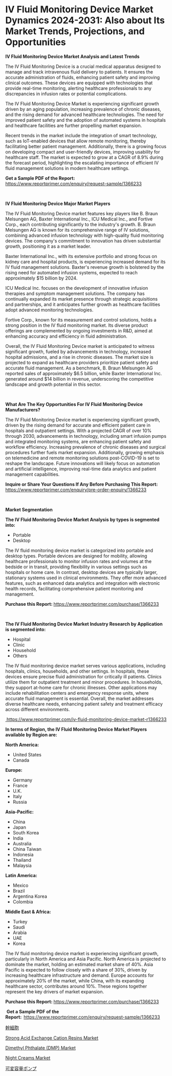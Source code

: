 <p><h1>IV Fluid Monitoring Device Market Dynamics 2024-2031: Also about Its Market Trends, Projections, and Opportunities</h1></p><p><strong>IV Fluid Monitoring Device Market Analysis and Latest Trends</strong></p>
<p><p>The IV Fluid Monitoring Device is a crucial medical apparatus designed to manage and track intravenous fluid delivery to patients. It ensures the accurate administration of fluids, enhancing patient safety and improving clinical outcomes. These devices are equipped with technologies that provide real-time monitoring, alerting healthcare professionals to any discrepancies in infusion rates or potential complications. </p><p>The IV Fluid Monitoring Device Market is experiencing significant growth driven by an aging population, increasing prevalence of chronic diseases, and the rising demand for advanced healthcare technologies. The need for improved patient safety and the adoption of automated systems in hospitals and healthcare facilities are further propelling market expansion. </p><p>Recent trends in the market include the integration of smart technology, such as IoT-enabled devices that allow remote monitoring, thereby facilitating better patient management. Additionally, there is a growing focus on developing compact and user-friendly devices, improving usability for healthcare staff. The market is expected to grow at a CAGR of 8.9% during the forecast period, highlighting the escalating importance of efficient IV fluid management solutions in modern healthcare settings.</p></p>
<p><strong>Get a Sample PDF of the Report:&nbsp;</strong> <a href="https://www.reportprimer.com/enquiry/request-sample/1366233">https://www.reportprimer.com/enquiry/request-sample/1366233</a></p>
<p>&nbsp;</p>
<p><strong>IV Fluid Monitoring Device Major Market Players</strong></p>
<p><p>The IV Fluid Monitoring Device market features key players like B. Braun Melsungen AG, Baxter International Inc., ICU Medical Inc., and Fortive Corp., each contributing significantly to the industry's growth. B. Braun Melsungen AG is known for its comprehensive range of IV solutions, combining advanced infusion technology with high-quality fluid monitoring devices. The company's commitment to innovation has driven substantial growth, positioning it as a market leader.</p><p>Baxter International Inc., with its extensive portfolio and strong focus on kidney care and hospital products, is experiencing increased demand for its IV fluid management solutions. Baxter's revenue growth is bolstered by the rising need for automated infusion systems, expected to reach approximately $15 billion by 2024.</p><p>ICU Medical Inc. focuses on the development of innovative infusion therapies and symptom management solutions. The company has continually expanded its market presence through strategic acquisitions and partnerships, and it anticipates further growth as healthcare facilities adopt advanced monitoring technologies.</p><p>Fortive Corp., known for its measurement and control solutions, holds a strong position in the IV fluid monitoring market. Its diverse product offerings are complemented by ongoing investments in R&D, aimed at enhancing accuracy and efficiency in fluid administration.</p><p>Overall, the IV Fluid Monitoring Device market is anticipated to witness significant growth, fueled by advancements in technology, increased hospital admissions, and a rise in chronic diseases. The market size is projected to expand as healthcare providers prioritize patient safety and accurate fluid management. As a benchmark, B. Braun Melsungen AG reported sales of approximately $6.5 billion, while Baxter International Inc. generated around $14 billion in revenue, underscoring the competitive landscape and growth potential in this sector.</p></p>
<p>&nbsp;</p>
<p><strong>What Are The Key Opportunities For IV Fluid Monitoring Device Manufacturers?</strong></p>
<p><p>The IV Fluid Monitoring Device market is experiencing significant growth, driven by the rising demand for accurate and efficient patient care in hospitals and outpatient settings. With a projected CAGR of over 10% through 2030, advancements in technology, including smart infusion pumps and integrated monitoring systems, are enhancing patient safety and workflow efficiency. Increasing prevalence of chronic diseases and surgical procedures further fuels market expansion. Additionally, growing emphasis on telemedicine and remote monitoring solutions post-COVID-19 is set to reshape the landscape. Future innovations will likely focus on automation and artificial intelligence, improving real-time data analytics and patient management capabilities.</p></p>
<p><strong>Inquire or Share Your Questions If Any Before Purchasing This Report:</strong> <a href="https://www.reportprimer.com/enquiry/pre-order-enquiry/1366233">https://www.reportprimer.com/enquiry/pre-order-enquiry/1366233</a></p>
<p>&nbsp;</p>
<p><strong>Market Segmentation</strong></p>
<p><strong>The IV Fluid Monitoring Device Market Analysis by types is segmented into:</strong></p>
<p><ul><li>Portable</li><li>Desktop</li></ul></p>
<p><p>The IV fluid monitoring device market is categorized into portable and desktop types. Portable devices are designed for mobility, allowing healthcare professionals to monitor infusion rates and volumes at the bedside or in transit, providing flexibility in various settings such as hospitals or home care. In contrast, desktop devices are typically larger, stationary systems used in clinical environments. They offer more advanced features, such as enhanced data analytics and integration with electronic health records, facilitating comprehensive patient monitoring and management.</p></p>
<p><strong>Purchase this Report:&nbsp;</strong><a href="https://www.reportprimer.com/purchase/1366233">https://www.reportprimer.com/purchase/1366233</a></p>
<p>&nbsp;</p>
<p><strong>The IV Fluid Monitoring Device Market Industry Research by Application is segmented into:</strong></p>
<p><ul><li>Hospital</li><li>Clinic</li><li>Household</li><li>Others</li></ul></p>
<p><p>The IV fluid monitoring device market serves various applications, including hospitals, clinics, households, and other settings. In hospitals, these devices ensure precise fluid administration for critically ill patients. Clinics utilize them for outpatient treatment and minor procedures. In households, they support at-home care for chronic illnesses. Other applications may include rehabilitation centers and emergency response units, where accurate fluid management is essential. Overall, the market addresses diverse healthcare needs, enhancing patient safety and treatment efficacy across different environments.</p></p>
<p><a href="https://www.reportprimer.com/iv-fluid-monitoring-device-market-r1366233">&nbsp;https://www.reportprimer.com/iv-fluid-monitoring-device-market-r1366233</a></p>
<p><strong>In terms of Region, the IV Fluid Monitoring Device Market Players available by Region are:</strong></p>
<p>
    <p> <strong> North America: </strong>
        <ul>
            <li>United States</li>
            <li>Canada</li>
        </ul>
        </p> 
    <p> <strong> Europe: </strong>
        <ul>
            <li>Germany</li>
            <li>France</li>
            <li>U.K.</li>
            <li>Italy</li>
            <li>Russia</li>
        </ul>
        </p> 
    <p> <strong> Asia-Pacific: </strong>
        <ul>
            <li>China</li>
            <li>Japan</li>
            <li>South Korea</li>
            <li>India</li>
            <li>Australia</li>
            <li>China Taiwan</li>
            <li>Indonesia</li>
            <li>Thailand</li>
            <li>Malaysia</li>
        </ul>
        </p> 
    <p> <strong> Latin America: </strong>
        <ul>
            <li>Mexico</li>
            <li>Brazil</li>
            <li>Argentina Korea</li>
            <li>Colombia</li>
        </ul>
        </p> 
    <p> <strong> Middle East & Africa: </strong>
        <ul>
            <li>Turkey</li>
            <li>Saudi</li>
            <li>Arabia</li>
            <li>UAE</li>
            <li>Korea</li>
        </ul>
    </p>
    </p>
<p><p>The IV fluid monitoring device market is experiencing significant growth, particularly in North America and Asia Pacific. North America is projected to dominate the market, holding an estimated market share of 40%. Asia Pacific is expected to follow closely with a share of 30%, driven by increasing healthcare infrastructure and demand. Europe accounts for approximately 20% of the market, while China, with its expanding healthcare sector, contributes around 10%. These regions together represent the key drivers of market expansion.</p></p>
<p><strong>Purchase this Report: </strong><a href="https://www.reportprimer.com/purchase/1366233">https://www.reportprimer.com/purchase/1366233</a></p>
<p>&nbsp;<strong>Get a Sample PDF of the Report:&nbsp;&nbsp;</strong><a href="https://www.reportprimer.com/enquiry/request-sample/1366233">https://www.reportprimer.com/enquiry/request-sample/1366233</a></p>
<p><strong></strong></p>
<p><p><a href="https://medium.com/@carengczpoe/%E5%B9%B9%E7%B4%B0%E8%83%9E%E5%B8%82%E5%A0%B4%E8%AA%BF%E6%9F%BB%E5%A0%B1%E5%91%8A%E6%9B%B8-2031%E5%B9%B4%E3%81%BE%E3%81%A7%E3%81%AB%E5%B9%B4%E5%B9%B3%E5%9D%87%E6%88%90%E9%95%B7%E7%8E%879-7-%E3%81%A7%E6%88%90%E9%95%B7%E3%81%99%E3%82%8B%E5%B9%B9%E7%B4%B0%E8%83%9E%E5%B8%82%E5%A0%B4%E3%81%AE%E5%B8%82%E5%A0%B4%E8%A6%8F%E6%A8%A1%E3%81%A8%E5%8F%8E%E7%9B%8A%E5%88%86%E6%9E%90%E3%81%AE%E6%8E%A2%E6%B1%82-6312da8952e0?postPublishedType=repub">幹細胞</a></p><p><a href="https://issuu.com/reportprime-2/docs/strong-acid-exchange-cation-resins-_cb4655a1fd7af2">Strong Acid Exchange Cation Resins Market</a></p><p><a href="https://issuu.com/reportprime-2/docs/dimethyl-phthalate-dmp-market-size-_47bab63fd9d34b">Dimethyl Phthalate (DMP) Market</a></p><p><a href="https://medium.com/@bertfeil67567/a-comprehensive-look-at-product-type-mousterizing-creams-skin-whitening-creams-anti-ageing-555a123b7f46">Night Creams Market</a></p><p><a href="https://medium.com/@carengczpoe/%E5%8F%AF%E5%A4%89%E6%8E%92%E5%87%BA%E3%83%9D%E3%83%B3%E3%83%97%E6%A5%AD%E7%95%8C%E5%88%86%E6%9E%90%E3%83%AC%E3%83%9D%E3%83%BC%E3%83%88-2024%E5%B9%B4%E3%81%8B%E3%82%892031%E5%B9%B4%E3%81%BE%E3%81%A7%E3%81%AE%E6%9C%9F%E9%96%93%E3%81%AB%E3%81%8A%E3%81%91%E3%82%8B%E5%B8%82%E5%A0%B4%E8%A6%8F%E6%A8%A1%E3%81%AF-%E3%82%A2%E3%83%97%E3%83%AA%E3%82%B1%E3%83%BC%E3%82%B7%E3%83%A7%E3%83%B3-%E3%82%BF%E3%82%A4%E3%83%97-%E5%9C%B0%E5%9F%9F%E5%88%A5%E3%81%ABcagr7-8-%E3%81%A7%E6%88%90%E9%95%B7%E3%81%99%E3%82%8B%E3%81%A8%E4%BA%88%E6%B8%AC%E3%81%95%E3%82%8C%E3%81%A6%E3%81%84%E3%81%BE%E3%81%99-f0d919f4a7fb?postPublishedType=repub">可変容量ポンプ</a></p></p>
